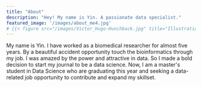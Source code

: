 ```yaml
---
title: "About"
description: "Hey! My name is Yin. A passionate data specialist."
featured_image: '/images/about_me4.jpg'
# {{< figure src="/images/Victor_Hugo-Hunchback.jpg" title="Illustration from Victor Hugo et son temps (1881)" >}}
---
```


My name is Yin. I have worked as a biomedical researcher for almost five years. By a beautiful accident opportunity touch the bioinformatics through my job. I was amazed by the power and attractive in data. So I made a bold decision to start my journal to be a data science. Now, I am a master's student in Data Science who are graduating this year and seeking a data-related job opportunity to contribute and expand my skillset.
